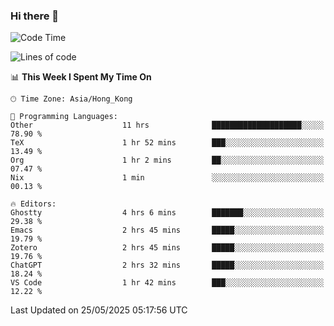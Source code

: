### Hi there 👋

<!--
**nicehiro/nicehiro** is a ✨ _special_ ✨ repository because its `README.md` (this file) appears on your GitHub profile.

Here are some ideas to get you started:

- 🔭 I’m currently working on ...
- 🌱 I’m currently learning ...
- 👯 I’m looking to collaborate on ...
- 🤔 I’m looking for help with ...
- 💬 Ask me about ...
- 📫 How to reach me: ...
- 😄 Pronouns: ...
- ⚡ Fun fact: ...
-->

<!--START_SECTION:waka-->
![Code Time](http://img.shields.io/badge/Code%20Time-685%20hrs%205%20mins-blue)

![Lines of code](https://img.shields.io/badge/From%20Hello%20World%20I%27ve%20Written-1.7%20million%20lines%20of%20code-blue)

📊 **This Week I Spent My Time On** 

```text
🕑︎ Time Zone: Asia/Hong_Kong

💬 Programming Languages: 
Other                    11 hrs              ████████████████████░░░░░   78.90 % 
TeX                      1 hr 52 mins        ███░░░░░░░░░░░░░░░░░░░░░░   13.49 % 
Org                      1 hr 2 mins         ██░░░░░░░░░░░░░░░░░░░░░░░   07.47 % 
Nix                      1 min               ░░░░░░░░░░░░░░░░░░░░░░░░░   00.13 % 

🔥 Editors: 
Ghostty                  4 hrs 6 mins        ███████░░░░░░░░░░░░░░░░░░   29.38 % 
Emacs                    2 hrs 45 mins       █████░░░░░░░░░░░░░░░░░░░░   19.79 % 
Zotero                   2 hrs 45 mins       █████░░░░░░░░░░░░░░░░░░░░   19.76 % 
ChatGPT                  2 hrs 32 mins       █████░░░░░░░░░░░░░░░░░░░░   18.24 % 
VS Code                  1 hr 42 mins        ███░░░░░░░░░░░░░░░░░░░░░░   12.22 % 
```


 Last Updated on 25/05/2025 05:17:56 UTC
<!--END_SECTION:waka-->
